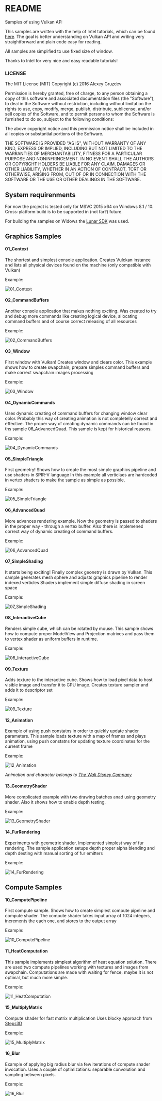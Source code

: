 # README

Samples of using Vulkan API

This samples are written with the help of Intel tutorials, which can be found [here](https://software.intel.com/en-us/articles/api-without-secrets-introduction-to-vulkan-preface). 
The goal is better understanding on Vulkan API and writing very straightforward and plain code easy for reading.

All samples are simplified to use fixed size of window.

Thanks to Intel for very nice and easy readable tutorials!

### LICENSE

The MIT License (MIT)
Copyright (c) 2016 Alexey Gruzdev

Permission is hereby granted, free of charge, to any person obtaining a copy of this software and associated documentation files (the "Software"), to deal in the Software without restriction, including without limitation the rights to use, copy, modify, merge, publish, distribute, sublicense, and/or sell copies of the Software, and to permit persons to whom the Software is furnished to do so, subject to the following conditions:

The above copyright notice and this permission notice shall be included in all copies or substantial portions of the Software.

THE SOFTWARE IS PROVIDED "AS IS", WITHOUT WARRANTY OF ANY KIND, EXPRESS OR IMPLIED, INCLUDING BUT NOT LIMITED TO THE WARRANTIES OF MERCHANTABILITY, FITNESS FOR A PARTICULAR PURPOSE AND NONINFRINGEMENT. IN NO EVENT SHALL THE AUTHORS OR COPYRIGHT HOLDERS BE LIABLE FOR ANY CLAIM, DAMAGES OR OTHER LIABILITY, WHETHER IN AN ACTION OF CONTRACT, TORT OR OTHERWISE, ARISING FROM, OUT OF OR IN CONNECTION WITH THE SOFTWARE OR THE USE OR OTHER DEALINGS IN THE SOFTWARE.

## System requirenments

For now the project is tested only for MSVC 2015 x64 on Windows 8.1 / 10.
Cross-platform build is to be supported in (not far?) future.

For building the samples on Widows the [Lunar SDK](https://vulkan.lunarg.com/) was used.

## Graphics Samples

#### 01_Context

The shortest and simplest console application. Creates Vulckan instance and lists all physical devices found on the machine (only compatible with Vulkan)

Example:

![01_Context](./images/01.png)

#### 02_CommandBuffers

Another console application that makes nothing exciting. Was created to try and debug more commands like creating logical device, 
allocating command buffers and of course correct releasing of all resources

Example:

![02_CommandBuffers](./images/02.png)

#### 03_Window

First window with Vulkan! Creates window and clears color. 
This example shows how to create swapchain, prepare simples command buffers and make correct swapchain images processing

Example:

![03_Window](./images/03.png)

#### 04_DynamicCommands

Uses dynamic creating of command buffers for changing window clear color.
Probably this way of creating animation is not completelly correct and effective. 
The proper way of creating dynamic commands can be found in ths sample 06_AdvancedQuad.
This sample is kept for historical reasons.

Example:

![04_DynamicCommands](./images/04.png)

#### 05_SimpleTriangle

First geometry! Shows how to create the most simple graphics pipeline and use shaders in SPIR-V language 
In this example all verticlaes are hardcoded in vertex shaders to make the sample as simple as possible.

Example:

![05_SimpleTriangle](./images/05.png)

#### 06_AdvancedQuad

More advances rendering example. Now the geometry is passed to shaders in the proper way - through a vertex buffer.
Also there is implemened correct way of dynamic creating of command buffers.

Example:

![06_AdvancedQuad](./images/06.png)

#### 07_SimpleShading

It starts being exciting! Finally complex geonetry is drawn by Vulkan.
This sample generates mesh sphere and adjusts graphics pipeline to render indexed verticles
Shaders implement simple diffuse shading in screen space

Example:

![07_SimpleShading](./images/07.png)

#### 08_InteractiveCube

Renders simple cube, which can be rotated by mouse. This sample shows how to compute proper ModelView and Projection matrixes
and pass them to vertex shader as uniform buffers in runtime.

Example:

![08_InteractiveCube](./images/08.png)


#### 09_Texture

Adds texture to the interactive cube. Shows how to load pixel data to host visible image and transfer it to GPU image.
Creates texture sampler and adds it to descriptor set

Example:

![09_Texture](./images/09.png)


#### 12_Animation

Example of using push constatns in order to quickly update shader parameters.
This sample loads texture with a map of frames and plays animation, using push constatns for updating texture coordinates for the current frame

Example:

![12_Animation](./images/12.png)

*Animation and character belongs to [The Walt Disney Company](https://en.wikipedia.org/wiki/Mickey_Mouse)*


#### 13_GeometryShader

More complicated example with two drawing batches anad using geometry shader.
Also it shows how to enable depth testing.

Example:

![13_GeometryShader](./images/13.png)


#### 14_FurRendering

Experiments with geometrix shader. Implemented simplest way of fur rendering.
The sample application setups depth proper alpha blending and depth desting with manual sorting of fur emitters

Example:

![14_FurRendering](./images/14.png)



## Compute Samples

#### 10_ComputePipeline

First compute sample. Shows how to create simplest compute pipeline and compute shader.
The compute shader takes input array of 1024 integers, increments the each one, and stores to the output array

Example:

![10_ComputePipeline](./images/10.png)


#### 11_HeatComputation

This sample implements simplest algorithm of heat equation solution.
There are used two compute pipelines working with textures and images from swapchain.
Computations are made with waiting for fence, maybe it is not optimal, but much more simple.

Example:

![11_HeatComputation](./images/11.png)


#### 15_MultiplyMatrix

Compute shader for fast matrix multiplication
Uses blocky approach from [Steps3D](http://steps3d.narod.ru/tutorials/cuda-tutorial.html)

Example:

![15_MultiplyMatrix](./images/15.png)


#### 16_Blur

Example of applying big radius blur via few iterations of compute shader invocation.
Uses a couple of optimizations: separable convolution and sampling between pixels.

Example:

![16_Blur](./images/16.png)

